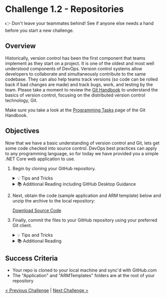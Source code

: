 # Challenge 1.2 - Repositories

👉 Don't leave your teammates behind! See if anyone else needs a hand before you start a new challenge.

## Overview

Historically, version control has been the first component that teams implement as they start on a project. It is one of the oldest and most well understood components of DevOps. Version control systems allow developers to collaborate and simultaneously contribute to the same codebase. They can also help teams track versions (so code can be rolled back if bad changes are made) and track bugs, work, and testing by the team. Please take a moment to review the [Git Handbook](https://www.githandbook.com/) to understand the basics of version control, focusing on the distributed version control technology, Git.

Make sure you take a look at the [Programming Tasks](https://www.githandbook.com/prog.php) page of the Git Handbook.

## Objectives

Now that we have a basic understanding of version control and Git, lets get some code checked into source control. DevOps best practices can apply to any programming language, so for today we have provided you a simple .NET Core web application to use.

1. Begin by cloning your GitHub repository.

    <details>
    <summary>💡 Tips and Tricks</summary>
    <ul>
    <li>You can use the terminal in Visual Studio Code or your preferred terminal app</li>
    <li>By default, when you clone your repository, Git will automatically create a subfolder for your code. Make sure you are in the correct parent directory.</li>
    <br/>
    Cloning a repository:
    <br/>
    <li>To clone a repository via command line: <code>git clone $URL</code> in the directory you want to copy the repository to.</li>
    <li>To get the <code>$URL</code>, go to your repository in github.</li>
    <li>Select <strong><> Code</strong> which should be a green button.</li>
    <li>In the clone section, click on the copy button to get the url.</li>
    </ul>
    </details>

    <details>
    <summary>📚 Additional Reading including GitHub Desktop Guidance</summary>
    <ul>
    <li>Cloning a repository via the <a href="(https://docs.github.com/en/github/creating-cloning-and-archiving-repositories/cloning-a-repository">command line</a>) or <a href="https://docs.github.com/en/desktop/contributing-and-collaborating-using-github-desktop/cloning-a-repository-from-github-to-github-desktop">GitHub Desktop</a></li>
    <li>If you're using GitHub Desktop, here is documentation on     <a href="https://docs.github.com/en/desktop/contributing-and-collaborating-using-github-desktop/committing-and-reviewing-changes-to-your-project">committing</a> and     <a href="https://docs.github.com/en/desktop/contributing-and-collaborating-using-github-desktop/pushing-changes-to-github">pushing</a> changes to a repository.</li>
    </ul>
    </details>

2. Next, obtain the code (sample application and ARM template) below and unzip the archive to the local repository:

    [Download Source Code](/2%20-%20DevOps%20with%20GitHub/Resources/Source.zip)

3. Finally, commit the files to your GitHub repository using your preferred Git client.

    <details>
    <summary>💡 Tips and Tricks</summary>
    Committing Files 
    <ul>
    <li>In the command line enter: <code>git add --all</code> - This will add all of the files you just copied to the folder to be be tracked.</li>
    <li>Now we need to commit our changes by typing <code>git commit -am "My first commit"</code></li>
    <li>Finally we need to push to the remote repository in github by doing <code>git push -u</code>. You may see a warning which will provide the full command if this is the first time you are doing this to target the github server.</li>
    </ul>
    </details>

    <details>
    <summary>📚 Additional Reading</summary>
    To 
    <ul>
    <li>If working with the command line, check out these articles on [committing](https://docs.github.com/en/github/committing-changes-to-your-project/creating-and-editing-commits) and [pushing](https://docs.github.com/en/github/using-git/pushing-commits-to-a-remote-repository) changes.</li>
    </ul>
    </details>

## Success Criteria
- Your repo is cloned to your local machine and sync'd with GitHub.com
- The "Application" and "ARMTemplates" folders are at the root of your repository

[< Previous Challenge](../1.1/readme.md) | [Next Challenge >](../1.3/readme.md)

